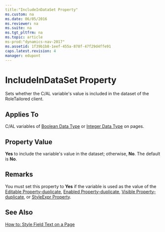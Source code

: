 ```yaml
---
title:"IncludeInDataSet Property"
ms.custom: na
ms.date: 06/05/2016
ms.reviewer: na
ms.suite: na
ms.tgt_pltfrm: na
ms.topic: article
ms-prod:"dynamics-nav-2017"
ms.assetid: 1f39b1b8-1eef-455a-878f-47f29d4ffe91
caps.latest.revision: 4
manager: edupont
---
```

# IncludeInDataSet Property
Sets whether the C\/AL variable's value is included in the dataset of the RoleTailored client.  
  
## Applies To  
 C\/AL variables of [Boolean Data Type](Boolean-Data-Type.md) or [Integer Data Type](Integer-Data-Type.md) on pages.  
  
## Property Value  
 **Yes** to include the variable's value in the dataset; otherwise, **No**. The default is **No**.  
  
## Remarks  
 You must set this property to **Yes** if the variable is used as the value of the [Editable Property\-duplicate](Editable-Property-duplicate.md), [Enabled Property\-duplicate](Enabled-Property-duplicate.md), [Visible Property\-duplicate](Visible-Property-duplicate.md), or [StyleExpr Property](StyleExpr-Property.md).  
  
## See Also  
 [How to: Style Field Text on a Page](../Topic/How%20to:%20Style%20Field%20Text%20on%20a%20Page.md)